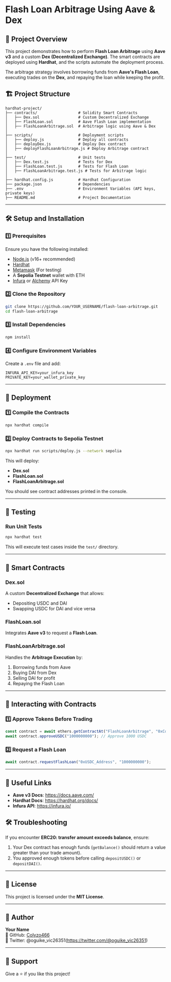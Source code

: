 # Flash Loan Arbitrage Using Aave & Dex

## 📌 Project Overview
This project demonstrates how to perform **Flash Loan Arbitrage** using **Aave v3** and a custom **Dex (Decentralized Exchange)**. The smart contracts are deployed using **Hardhat**, and the scripts automate the deployment process.

The arbitrage strategy involves borrowing funds from **Aave's Flash Loan**, executing trades on the **Dex**, and repaying the loan while keeping the profit.

## 🏗 Project Structure
```
hardhat-project/
├── contracts/                  # Solidity Smart Contracts
│   ├── Dex.sol                 # Custom Decentralized Exchange
│   ├── FlashLoan.sol           # Aave Flash Loan implementation
│   ├── FlashLoanArbitrage.sol  # Arbitrage logic using Aave & Dex
│
├── scripts/                    # Deployment scripts
│   ├── deploy.js               # Deploy all contracts
│   ├── deployDex.js            # Deploy Dex contract
│   ├── deployFlashLoanArbitrage.js # Deploy Arbitrage contract
│
├── test/                       # Unit tests
│   ├── Dex.test.js             # Tests for Dex
│   ├── FlashLoan.test.js       # Tests for Flash Loan
│   ├── FlashLoanArbitrage.test.js # Tests for Arbitrage logic
│
├── hardhat.config.js           # Hardhat Configuration
├── package.json                # Dependencies
├── .env                        # Environment Variables (API keys, private keys)
├── README.md                   # Project Documentation
```

---

## 🛠 Setup and Installation

### **1️⃣ Prerequisites**
Ensure you have the following installed:
- [Node.js](https://nodejs.org/) (v16+ recommended)
- [Hardhat](https://hardhat.org/)
- [Metamask](https://metamask.io/) (For testing)
- A **Sepolia Testnet** wallet with ETH
- [Infura](https://infura.io/) or [Alchemy](https://www.alchemy.com/) API Key

### **2️⃣ Clone the Repository**
```bash
git clone https://github.com/YOUR_USERNAME/flash-loan-arbitrage.git
cd flash-loan-arbitrage
```

### **3️⃣ Install Dependencies**
```bash
npm install
```

### **4️⃣ Configure Environment Variables**
Create a `.env` file and add:
```
INFURA_API_KEY=your_infura_key
PRIVATE_KEY=your_wallet_private_key
```

---

## 🚀 Deployment

### **1️⃣ Compile the Contracts**
```bash
npx hardhat compile
```

### **2️⃣ Deploy Contracts to Sepolia Testnet**
```bash
npx hardhat run scripts/deploy.js --network sepolia
```

This will deploy:
- **Dex.sol**
- **FlashLoan.sol**
- **FlashLoanArbitrage.sol**

You should see contract addresses printed in the console.

---

## 🧪 Testing

### **Run Unit Tests**
```bash
npx hardhat test
```
This will execute test cases inside the `test/` directory.

---

## 📜 Smart Contracts

### **Dex.sol**
A custom **Decentralized Exchange** that allows:
- Depositing USDC and DAI
- Swapping USDC for DAI and vice versa

### **FlashLoan.sol**
Integrates **Aave v3** to request a **Flash Loan**.

### **FlashLoanArbitrage.sol**
Handles the **Arbitrage Execution** by:
1. Borrowing funds from Aave
2. Buying DAI from Dex
3. Selling DAI for profit
4. Repaying the Flash Loan

---

## 📡 Interacting with Contracts

### **1️⃣ Approve Tokens Before Trading**
```js
const contract = await ethers.getContractAt("FlashLoanArbitrage", "0xContractAddress");
await contract.approveUSDC("1000000000"); // Approve 1000 USDC
```

### **2️⃣ Request a Flash Loan**
```js
await contract.requestFlashLoan("0xUSDC_Address", "1000000000");
```

---

## 🔗 Useful Links
- **Aave v3 Docs**: https://docs.aave.com/
- **Hardhat Docs**: https://hardhat.org/docs/
- **Infura API**: https://infura.io/

## 🛠 Troubleshooting
If you encounter **ERC20: transfer amount exceeds balance**, ensure:
1. Your Dex contract has enough funds (`getBalance()` should return a value greater than your trade amount).
2. You approved enough tokens before calling `depositUSDC()` or `depositDAI()`.

---

## 📜 License
This project is licensed under the **MIT License**.

---

## 👤 Author
**Your Name**  
🔗 GitHub: [Colyzo466](https://github.com/Colyzo466)  
🔗 Twitter: @oguike_vic26351(https://twitter.com/@oguike_vic26351)  

---

## 🌟 Support
Give a ⭐ if you like this project!

